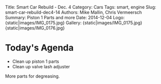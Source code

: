 Title: Smart Car Rebuild - Dec. 4
Category: Cars
Tags: smart, engine
Slug: smart-car-rebuild-dec4-14
Authors: Mike Mallin, Chris Vermeersch
Summary: Piston 1 Parts and more
Date: 2014-12-04
Logo: {static|images/IMG_0175.jpg}
Gallery:
    {static|images/IMG_0175.jpg}
    {static|images/IMG_0176.jpg}

Today's Agenda  
==============    
* Clean up piston 1 parts
* Clean up valve lash adjuster

More parts for degreasing.
